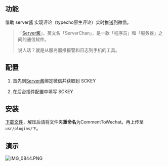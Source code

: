 ## 功能

借助 server酱 实现评论（typecho原生评论）实时推送到微信。

> 「[Server酱][1]」，英文名「ServerChan」，是一款「程序员」和「服务器」之间的通信软件。
> 
> 说人话？就是从服务器推报警和日志到手机的工具。

## 配置

1. 首先到[Server酱][1]绑定微信并获取到 SCKEY

2. 在后台插件配置中填写 SCKEY

## 安装

[下载文件][2]，解压后请将文件夹**重命名**为CommentToWechat。再上传至`usr/plugins/下`。

## 演示


![IMG_0844.PNG][3]


  [1]: http://sc.ftqq.com/3.version
  [2]: https://github.com/lscho/CommentToWechat_for_typecho/archive/master.zip
  [3]: https://lscho.com/usr/uploads/2017/03/2176765394.png
